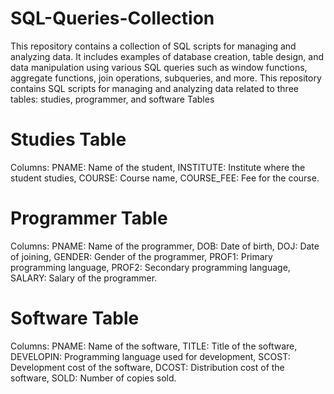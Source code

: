 # SQL-Queries-Collection
This repository contains a collection of SQL scripts for managing and analyzing data. It includes examples of database creation, table design, and data manipulation using various SQL queries such as window functions, aggregate functions, join operations, subqueries, and more.
This repository contains SQL scripts for managing and analyzing data related to three tables: studies, programmer, and software Tables
# Studies Table
Columns:
PNAME: Name of the student,
INSTITUTE: Institute where the student studies,
COURSE: Course name,
COURSE_FEE: Fee for the course.

# Programmer Table
Columns:
PNAME: Name of the programmer,
DOB: Date of birth,
DOJ: Date of joining,
GENDER: Gender of the programmer,
PROF1: Primary programming language,
PROF2: Secondary programming language,
SALARY: Salary of the programmer.

# Software Table
Columns:
PNAME: Name of the software,
TITLE: Title of the software,
DEVELOPIN: Programming language used for development,
SCOST: Development cost of the software,
DCOST: Distribution cost of the software,
SOLD: Number of copies sold.
